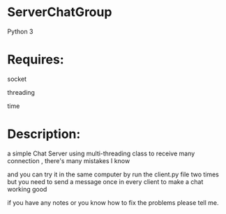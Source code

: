 # ServerChatGroup

Python 3 

# Requires:	

socket

threading

time

# Description:

a simple Chat Server using multi-threading class to receive many connection , there's many mistakes I know

and you can try it in the same computer by run the client.py file two times but you need to send a message once in every client to make a chat working good 

if you have any notes or you know how to fix the problems please tell me.
